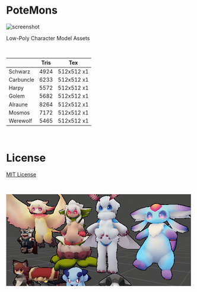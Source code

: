 # PoteMons

![screenshot](ss1.gif)

Low-Poly Character Model Assets

<br>

|| Tris | Tex |
----|----|----
|Schwarz| 4924 | 512x512 x1 |
|Carbuncle| 6233 | 512x512 x1 |
|Harpy| 5572 | 512x512 x1 |
|Golem| 5682 | 512x512 x1 |
|Alraune| 8264 | 512x512 x1 |
|Mosmos| 7172 | 512x512 x1 |
|Werewolf| 5465 | 512x512 x1 |

<br>

# License
[MIT License](LICENSE)

<br>

![screenshot2](ss2.gif)



  

